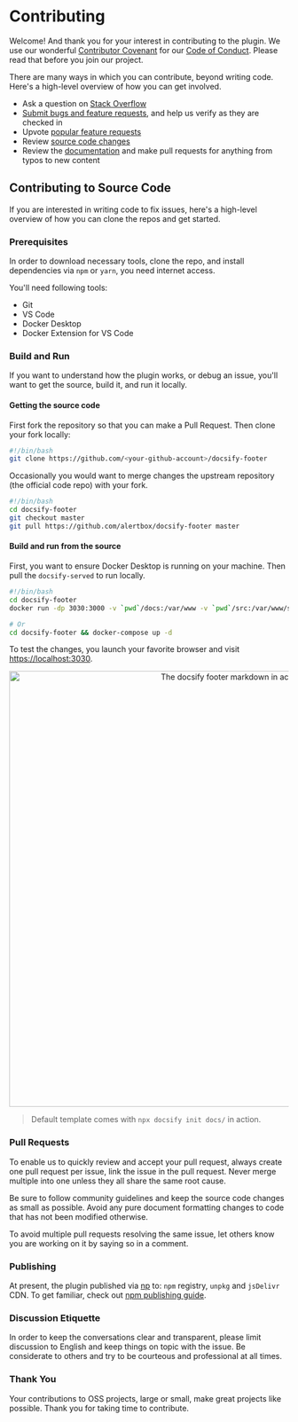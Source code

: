 # Contributing

Welcome! And thank you for your interest in contributing to the plugin. We use our wonderful [Contributor Covenant](http://contributor-covenant.org/) for our [Code of Conduct](CODE_OF_CONDUCT.md). Please read that before you join our project.

There are many ways in which you can contribute, beyond writing code. Here's a high-level overview of how you can get involved.

- Ask a question on [Stack Overflow]()
- [Submit bugs and feature requests](https://github.com/alertbox/docsify-footer/issues), and help us verify as they are checked in
- Upvote [popular feature requests]()
- Review [source code changes](https://github.com/alertbox/docsify-footer/pulls)
- Review the [documentation](docs) and make pull requests for anything from typos to new content

## Contributing to Source Code

If you are interested in writing code to fix issues, here's a high-level overview of how you can clone the repos and get started.

### Prerequisites

In order to download necessary tools, clone the repo, and install dependencies via `npm` or `yarn`, you need internet access.

You'll need following tools:

- Git
- VS Code
- Docker Desktop
- Docker Extension for VS Code

### Build and Run

If you want to understand how the plugin works, or debug an issue, you'll want to get the source, build it, and run it locally.

#### Getting the source code

First fork the repository so that you can make a Pull Request. Then clone your fork locally:

```bash
#!/bin/bash
git clone https://github.com/<your-github-account>/docsify-footer
```

Occasionally you would want to merge changes the upstream repository (the official code repo) with your fork.

```bash
#!/bin/bash
cd docsify-footer
git checkout master
git pull https://github.com/alertbox/docsify-footer master
```

#### Build and run from the source

First, you want to ensure Docker Desktop is running on your machine. Then pull the `docsify-served` to run locally.

```bash
#!/bin/bash
cd docsify-footer
docker run -dp 3030:3000 -v `pwd`/docs:/var/www -v `pwd`/src:/var/www/src alertbox/docsify-served

# Or
cd docsify-footer && docker-compose up -d
```

To test the changes, you launch your favorite browser and visit [https://localhost:3030](https://localhost:3030).

<p align="center">
  <img alt="The docsify footer markdown in action" src="https://user-images.githubusercontent.com/958227/84028138-d4a15280-a9ad-11ea-93d1-43ebace761b3.png" width="786">
</p>

> Default template comes with `npx docsify init docs/` in action.

### Pull Requests

To enable us to quickly review and accept your pull request, always create one pull request per issue, link the issue in the pull request. Never merge multiple into one unless they all share the same root cause.

Be sure to follow community guidelines and keep the source code changes as small as possible. Avoid any pure document formatting changes to code that has not been modified otherwise.

To avoid multiple pull requests resolving the same issue, let others know you are working on it by saying so in a comment.

### Publishing

At present, the plugin published via [np](https://github.com/sindresorhus/np) to: `npm` registry, `unpkg` and `jsDelivr` CDN. To get familiar, check out [npm publishing guide](https://zellwk.com/blog/publish-to-npm/).

### Discussion Etiquette

In order to keep the conversations clear and transparent, please limit discussion to English and keep things on topic with the issue. Be considerate to others and try to be courteous and professional at all times.

### Thank You

Your contributions to OSS projects, large or small, make great projects like possible. Thank you for taking time to contribute.

